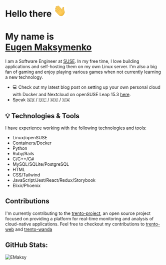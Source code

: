# Hello there <img src="./gif/wave.gif" width="40" height="40">

# My name is <div class="badge-base LI-profile-badge" data-locale="en_US" data-size="medium" data-theme="light" data-type="VERTICAL" data-vanity="eugen-maksymenko-3b3027217" data-version="v1"><a class="badge-base__link LI-simple-link" href="https://www.notion.so/emaksy/Hey-there-I-m-Eugen-Maksymenko-545654b643ed4390b927bb5ee10a9207">Eugen Maksymenko</a></div>

I am a Software Engineer at [SUSE](https://www.suse.com/company/about/).
In my free time, I love building applications and self-hosting them on my own Linux server. I'm also a big fan of gaming and enjoy playing various games when not currently learning a new technology.

- :computer: Check out my latest blog post on setting up your own personal cloud with Docker and Nextcloud on openSUSE Leap 15.3 [here](https://www.notion.so/emaksy/Installing-and-setting-up-your-personal-cloud-with-openSUSE-Docker-and-Nextcloud-6c5cdcc1c5204d119f3fc4dc65915a01).
- Speak :gb: / :de: / :ru: / 🇺🇦

## 💡 Technologies & Tools

I have experience working with the following technologies and tools:

- Linux/openSUSE
- Containers/Docker
- Python
- Ruby/Rails
- C/C++/C#
- MySQL/SQLite/PostgreSQL
- HTML
- CSS/Tailwind
- JavaScript/Jest/React/Redux/Storybook
- Elixir/Phoenix

## Contributions

I'm currently contributing to the [trento-project](https://github.com/trento-project), an open source project focused on providing a platform for real-time monitoring and analysis of cloud-native applications.
Feel free to checkout my contributions to [trento-web](https://github.com/trento-project/web/commits?author=EMaksy) and [trento-wanda](https://github.com/trento-project/wanda/commits?author=EMaksy)

## GitHub Stats:

![EMaksy](https://github-readme-stats.vercel.app/api?username=EMaksy&show_icons=true)
